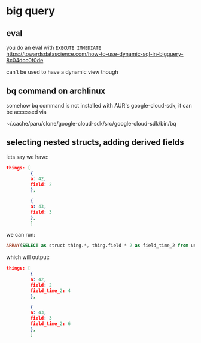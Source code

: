 # big query

## eval

you do an eval with `EXECUTE IMMEDIATE`
https://towardsdatascience.com/how-to-use-dynamic-sql-in-bigquery-8c04dcc0f0de

can't be used to have a dynamic view though

## bq command on archlinux

somehow bq command is not installed with AUR's google-cloud-sdk,
it can be accessed via

~/.cache/paru/clone/google-cloud-sdk/src/google-cloud-sdk/bin/bq 

## selecting nested structs, adding derived fields

lets say we have:

```json
things: [
         {
         a: 42,
         field: 2
         },

         {
         a: 43,
         field: 3
         },
         ]
```

we can run:

```sql
ARRAY(SELECT as struct thing.*, thing.field * 2 as field_time_2 from unnest(things) as thing) as things
```
which will output:

```json
things: [
         {
         a: 42,
         field: 2
         field_time_2: 4
         },

         {
         a: 43,
         field: 3
         field_time_2: 6
         },
         ]
```

